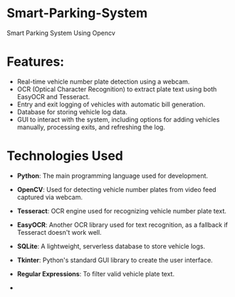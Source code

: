 # Smart-Parking-System
Smart Parking System Using Opencv
# Features:
- Real-time vehicle number plate detection using a webcam.
- OCR (Optical Character Recognition) to extract plate text using both EasyOCR and Tesseract.
- Entry and exit logging of vehicles with automatic bill generation.
- Database for storing vehicle log data.
- GUI to interact with the system, including options for adding vehicles manually, processing exits, and refreshing the log.

# Technologies Used

- **Python**: The main programming language used for development.
- **OpenCV**: Used for detecting vehicle number plates from video feed captured via webcam.
- **Tesseract**: OCR engine used for recognizing vehicle number plate text.
- **EasyOCR**: Another OCR library used for text recognition, as a fallback if Tesseract doesn't work well.
- **SQLite**: A lightweight, serverless database to store vehicle logs.
- **Tkinter**: Python's standard GUI library to create the user interface.
- **Regular Expressions**: To filter valid vehicle plate text.

- 
